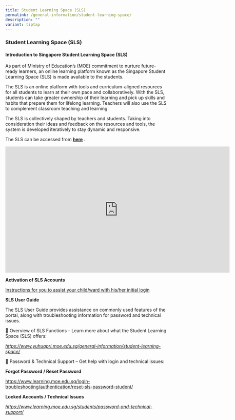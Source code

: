 ```yaml
---
title: Student Learning Space (SLS)
permalink: /general-information/student-learning-space/
description: ""
variant: tiptap
---
```

<h3>Student Learning Space (SLS)</h3>
<h4>Introduction to Singapore Student Learning Space (SLS)</h4>
<p>As part of Ministry of Education’s (MOE) commitment to nurture future-ready
learners, an online learning platform known as the Singapore Student Learning
Space (SLS) is made available to the students.&nbsp;</p>
<p>The SLS is an online platform with tools and curriculum-aligned resources
for all students to learn at their own pace and collaboratively. With the
SLS, students can take greater ownership of their learning and pick up
skills and habits that prepare them for lifelong learning. Teachers will
also use the SLS to complement classroom teaching and learning.</p>
<p>The SLS is collectively shaped by teachers and students. Taking into consideration
their ideas and feedback on the resources and tools, the system is developed
iteratively to stay dynamic and responsive.</p>
<p>The SLS can be accessed from&nbsp;<strong><a href="https://www.learning.moe.edu.sg/" rel="noopener noreferrer nofollow" target="_blank">here</a></strong>&nbsp;.</p>
<div class="iframe-wrapper">
<iframe height="393" width="699" allowfullscreen="true" frameborder="0" src="https://www.youtube.com/embed/xryKipQKsSE"></iframe>
</div>
<p><strong>Activation of SLS Accounts</strong>
</p>
<p><a href="/files/SLS-resource.pdf" rel="noopener noreferrer nofollow" target="_blank">Instructions for you to assist your child/ward with his/her initial login</a>
</p>
<p><strong>SLS User Guide</strong>
</p>
<p>The SLS User Guide provides assistance on commonly used features of the
portal, along with troubleshooting information for password and technical
issues.</p>
<p>🔹 Overview of SLS Functions – Learn more about what the Student Learning
Space (SLS) offers:</p>
<p><em><a href="https://www.yuhuapri.moe.edu.sg/general-information/student-learning-space/" rel="noopener noreferrer nofollow" target="_blank">https://www.yuhuapri.moe.edu.sg/general-information/student-learning-space/</a></em>
</p>
<p>🔹 Password &amp; Technical Support – Get help with login and technical
issues:</p>
<p><strong>Forgot Password / Reset Password</strong>
</p>
<p><a href="https://www.learning.moe.edu.sg/login-troubleshooting/authentication/reset-sls-password-student/" rel="noopener noreferrer nofollow" target="_blank">https://www.learning.moe.edu.sg/login-troubleshooting/authentication/reset-sls-password-student/</a>
</p>
<p><strong>Locked Accounts / Technical Issues</strong>
</p>
<p><em><a href="https://www.learning.moe.edu.sg/students/password-and-technical-support/" rel="noopener noreferrer nofollow" target="_blank">https://www.learning.moe.edu.sg/students/password-and-technical-support/</a></em>
</p>
<p></p>